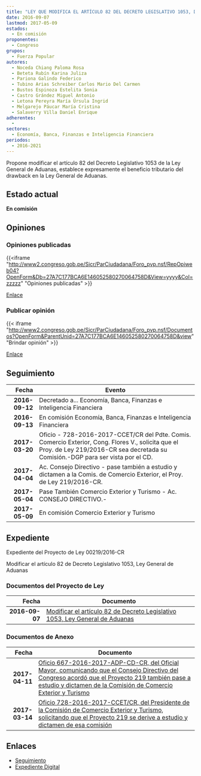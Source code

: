 ```yaml
---
title: "LEY QUE MODIFICA EL ARTÍCULO 82 DEL DECRETO LEGISLATIVO 1053, DE LA LEY GENERAL DE ADUANAS"
date: 2016-09-07
lastmod: 2017-05-09
estados: 
  - En comisión
proponentes: 
  - Congreso
grupos: 
  - Fuerza Popular
autores: 
  - Noceda Chiang Paloma Rosa
  - Beteta Rubín Karina Juliza
  - Pariona Galindo Federico
  - Tubino Arias Schreiber Carlos Mario Del Carmen
  - Bustos Espinoza Estelita Sonia
  - Castro Grández Miguel Antonio
  - Letona Pereyra María Úrsula Ingrid
  - Melgarejo Páucar María Cristina
  - Salaverry Villa Daniel Enrique
adherentes: 
  - 
sectores: 
  - Economía, Banca, Finanzas e Inteligencia Financiera
periodos: 
  - 2016-2021
---
```


Propone modificar el artículo 82 del Decreto Legislativo 1053 de la Ley General de Aduanas, establece expresamente el beneficio tributario del drawback en la Ley General de Aduanas.


## Estado actual

**En comisión**

## Opiniones

### Opiniones publicadas

{{<iframe "http://www2.congreso.gob.pe/Sicr/ParCiudadana/Foro_pvp.nsf/RepOpiweb04?OpenForm&Db=27A7C177BCA6E146052580270064758D&View=yyyy&Col=zzzzz" "Opiniones publicadas" >}}

[Enlace](http://www2.congreso.gob.pe/Sicr/ParCiudadana/Foro_pvp.nsf/RepOpiweb04?OpenForm&Db=27A7C177BCA6E146052580270064758D&View=yyyy&Col=zzzzz)
### Publicar opinión

{{< iframe "http://www2.congreso.gob.pe/Sicr/ParCiudadana/Foro_pvp.nsf/Documentos?OpenForm&ParentUnid=27A7C177BCA6E146052580270064758D&view" "Brindar opinión" >}}

[Enlace](http://www2.congreso.gob.pe/Sicr/ParCiudadana/Foro_pvp.nsf/Documentos?OpenForm&ParentUnid=27A7C177BCA6E146052580270064758D&view)

## Seguimiento

| Fecha | Evento |
|------:|--------|
| **2016-09-12** | Decretado a... Economía, Banca, Finanzas e Inteligencia Financiera|
| **2016-09-13** | En comisión Economía, Banca, Finanzas e Inteligencia Financiera|
| **2017-03-20** | Oficio - 728-2016-2017-CCET/CR del Pdte. Comis. Comercio Exterior, Cong. Flores V., solicita que el Proy. de Ley 219/2016-CR sea decretada su Comisión.-DGP para ser vista por el CD.|
| **2017-04-04** | Ac. Consejo Directivo - pase también a estudio y dictamen a la Comis. de Comercio Exterior, el Proy. de Ley 219/2016-CR.|
| **2017-05-04** | Pase También Comercio Exterior y Turismo - Ac. CONSEJO DIRECTIVO.-|
| **2017-05-09** | En comisión Comercio Exterior y Turismo|


## Expediente

Expediente del Proyecto de Ley 00219/2016-CR

Modificar el artículo 82 de Decreto Legislativo 1053, Ley General de Aduanas


### Documentos del Proyecto de Ley

| Fecha | Documento |
|------:|--------|
| **2016-09-07** | [Modificar el artículo 82 de Decreto Legislativo 1053, Ley General de Aduanas](http://www.leyes.congreso.gob.pe/Documentos/2016_2021/Proyectos_de_Ley_y_de_Resoluciones_Legislativas/PL0021920160907...pdf) |

### Documentos de Anexo

| Fecha | Documento |
|------:|--------|
| **2017-04-11** | [Oficio 667-2016-2017-ADP-CD-CR, del Oficial Mayor, comunicando que el Consejo Directivo del Congreso acordó que el Proyecto 219 también pase a estudio y dictamen de la Comisión de Comercio Exterior y Turismo](http://www.leyes.congreso.gob.pe/Documentos/2016_2021/Oficios/Oficialia_Mayor/OFICIO-667-2016-2017-ADP-CD-CR.pdf) |
| **2017-03-14** | [Oficio 728-2016-2017-CCET/CR, del Presidente de la Comisión de Comercio Exterior y Turismo, solicitando que el Proyecto 219 se derive a estudio y dictamen de esa comisión](http://www.leyes.congreso.gob.pe/Documentos/2016_2021/Oficios/Comisiones_Ordinarias/OFICIO-728-2016-2017-CCET-CR.pdf) |

## Enlaces 

- [Seguimiento](http://www2.congreso.gob.pe/Sicr/TraDocEstProc/CLProLey2016.nsf/f7fff46988ca05b1052578e100829cc7/5990f8d91ad8da3d05258027006477c0?OpenDocument)
- [Expediente Digital](http://www2.congreso.gob.pehttp://www2.congreso.gob.pe/Sicr/TraDocEstProc/CLProLey2016.nsf/f7fff46988ca05b1052578e100829cc7/5990f8d91ad8da3d05258027006477c0?OpenDocument&Click=05257FB7005EB655.eb71d0cf91d8294e05256cdf006b5706/$Body/0.1C6C)
